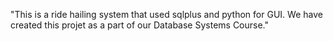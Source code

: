"This is a ride hailing system that used sqlplus and python for GUI. We have created this projet as a part of our Database Systems Course." 
